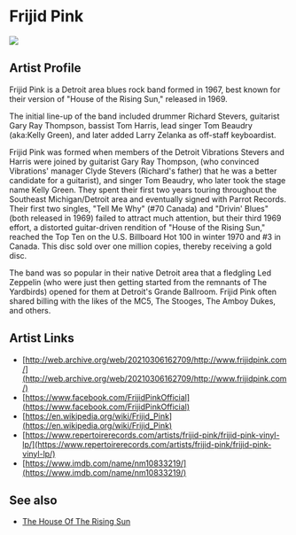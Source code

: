 # Frijid Pink

![](../../asssets/artists/Frijid_Pink.png)

## Artist Profile

Frijid Pink is a Detroit area blues rock band formed in 1967, best known for their version of "House of the Rising Sun," released in 1969. 

The initial line-up of the band included drummer Richard Stevers, guitarist Gary Ray Thompson, bassist Tom Harris, lead singer Tom Beaudry (aka:Kelly Green), and later added Larry Zelanka as off-staff keyboardist.

Frijid Pink was formed when members of the Detroit Vibrations Stevers and Harris were joined by guitarist Gary Ray Thompson, (who convinced Vibrations' manager Clyde Stevers (Richard's father) that he was a better candidate for a guitarist), and singer Tom Beaudry, who later took the stage name Kelly Green. They spent their first two years touring throughout the Southeast Michigan/Detroit area and eventually signed with Parrot Records. Their first two singles, "Tell Me Why" (#70 Canada) and "Drivin' Blues" (both released in 1969) failed to attract much attention, but their third 1969 effort, a distorted guitar-driven rendition of "House of the Rising Sun," reached the Top Ten on the U.S. Billboard Hot 100 in winter 1970 and #3 in Canada. This disc sold over one million copies, thereby receiving a gold disc.

The band was so popular in their native Detroit area that a fledgling Led Zeppelin (who were just then getting started from the remnants of The Yardbirds) opened for them at Detroit's Grande Ballroom. Frijid Pink often shared billing with the likes of the MC5, The Stooges, The Amboy Dukes, and others.

## Artist Links

- [http://web.archive.org/web/20210306162709/http://www.frijidpink.com/](http://web.archive.org/web/20210306162709/http://www.frijidpink.com/)
- [https://www.facebook.com/FrijidPinkOfficial](https://www.facebook.com/FrijidPinkOfficial)
- [https://en.wikipedia.org/wiki/Frijid_Pink](https://en.wikipedia.org/wiki/Frijid_Pink)
- [https://www.repertoirerecords.com/artists/frijid-pink/frijid-pink-vinyl-lp/](https://www.repertoirerecords.com/artists/frijid-pink/frijid-pink-vinyl-lp/)
- [https://www.imdb.com/name/nm10833219/](https://www.imdb.com/name/nm10833219/)


## See also

- [The House Of The Rising Sun](Frijid_Pink-The_House_Of_The_Rising_Sun.md)
